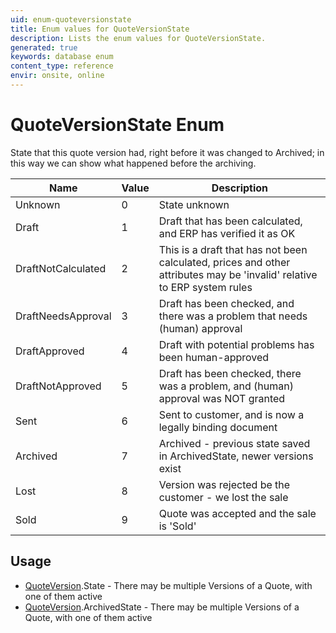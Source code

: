 ```yaml
---
uid: enum-quoteversionstate
title: Enum values for QuoteVersionState
description: Lists the enum values for QuoteVersionState.
generated: true
keywords: database enum
content_type: reference
envir: onsite, online
---
```


# QuoteVersionState Enum

State that this quote version had, right before it was changed to Archived; in this way we can show what happened before the archiving.

| Name | Value | Description |
|------|-------|-------------|
|Unknown|0|State unknown|
|Draft|1|Draft that has been calculated, and ERP has verified it as OK|
|DraftNotCalculated|2|This is a draft that has not been calculated, prices and other attributes may be 'invalid' relative to ERP system rules|
|DraftNeedsApproval|3|Draft has been checked, and there was a problem that needs (human) approval|
|DraftApproved|4|Draft with potential problems has been human-approved|
|DraftNotApproved|5|Draft has been checked, there was a problem, and (human) approval was NOT granted|
|Sent|6|Sent to customer, and is now a legally binding document|
|Archived|7|Archived - previous state saved in ArchivedState, newer versions exist|
|Lost|8|Version was rejected be the customer - we lost the sale|
|Sold|9|Quote was accepted and the sale is 'Sold'|

## Usage

* [QuoteVersion](../quoteversion.md).State - There may be multiple Versions of a Quote, with one of them active
* [QuoteVersion](../quoteversion.md).ArchivedState - There may be multiple Versions of a Quote, with one of them active
